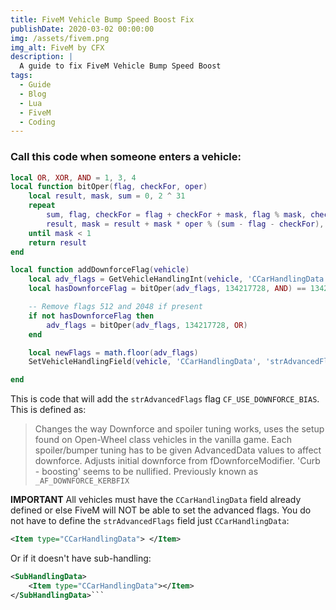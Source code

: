 ```yaml
---
title: FiveM Vehicle Bump Speed Boost Fix
publishDate: 2020-03-02 00:00:00
img: /assets/fivem.png
img_alt: FiveM by CFX
description: |
  A guide to fix FiveM Vehicle Bump Speed Boost
tags:
  - Guide
  - Blog
  - Lua
  - FiveM
  - Coding
---
```


### Call this code when someone enters a vehicle:

```lua
local OR, XOR, AND = 1, 3, 4
local function bitOper(flag, checkFor, oper)
    local result, mask, sum = 0, 2 ^ 31
    repeat
        sum, flag, checkFor = flag + checkFor + mask, flag % mask, checkFor % mask
        result, mask = result + mask * oper % (sum - flag - checkFor), mask / 2
    until mask < 1
    return result
end

local function addDownforceFlag(vehicle)
    local adv_flags = GetVehicleHandlingInt(vehicle, 'CCarHandlingData', 'strAdvancedFlags')
    local hasDownforceFlag = bitOper(adv_flags, 134217728, AND) == 134217728

    -- Remove flags 512 and 2048 if present
    if not hasDownforceFlag then
        adv_flags = bitOper(adv_flags, 134217728, OR)
    end

    local newFlags = math.floor(adv_flags)
    SetVehicleHandlingField(vehicle, 'CCarHandlingData', 'strAdvancedFlags', newFlags)

end
```

This is code that will add the `strAdvancedFlags` flag `CF_USE_DOWNFORCE_BIAS`. This is defined as:

> Changes the way Downforce and spoiler tuning works, uses the setup found on Open-Wheel class vehicles in the vanilla game. Each spoiler/bumper tuning has to be given AdvancedData values to affect downforce. Adjusts initial downforce from fDownforceModifier. 'Curb - boosting' seems to be nullified. Previously known as `_AF_DOWNFORCE_KERBFIX`

**IMPORTANT** All vehicles must have the `CCarHandlingData` field already defined or else FiveM will NOT be able to set the advanced flags. You do not have to define the `strAdvancedFlags` field just `CCarHandlingData`:

```xml
<Item type="CCarHandlingData"> </Item>
```

Or if it doesn't have sub-handling:

```xml
<SubHandlingData>
	<Item type="CCarHandlingData"></Item>
</SubHandlingData>```